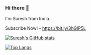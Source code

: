 ### Hi there 👋

<!--
**vj-suresh-sk/vj-suresh-sk** is a ✨ _special_ ✨ repository because its `README.md` (this file) appears on your GitHub profile.

Here are some ideas to get you started:

- 🔭 I’m currently working on ...
- 🌱 I’m currently learning ...
- 👯 I’m looking to collaborate on ...
- 🤔 I’m looking for help with ...
- 💬 Ask me about ...
- 📫 How to reach me: ...
- 😄 Pronouns: ...
- ⚡ Fun fact: ...
-->



I'm Suresh from India.

Subscribe Now! - https://bit.ly/3hGIP5L

[![Suresh's GitHub stats](https://github-readme-stats.vercel.app/api?username=vj-suresh-sk)](https://github.com/vj-suresh-sk/github-readme-stats)

[![Top Langs](https://github-readme-stats.vercel.app/api/top-langs/?username=vj-suresh-sk&layout=compact)](https://github.com/vj-suresh-sk/github-readme-stats)



